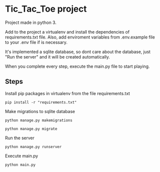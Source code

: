 # Tic_Tac_Toe project
Project made in python 3.

Add to the project a virtualenv and install the dependencies of requirements.txt file. Also, add enviroment variables from .env.example file to your .env file if is necessary.

It's implemented a sqlite database, so dont care about the database, just "Run the server" and it will be created automatically.

When you complete every step, execute the main.py file to start playing.

## Steps

Install pip packages in virtualenv from the file requirements.txt
```
pip install -r "requirements.txt"
```
Make migrations to sqlite database
```
python manage.py makemigrations
```
```
python manage.py migrate
```
Run the server
```
python manage.py runserver
```
Execute main.py
```
python main.py
```
